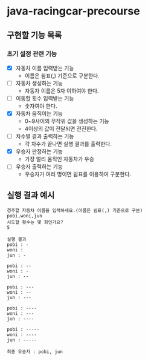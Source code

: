 # java-racingcar-precourse

## 구현할 기능 목록

### 초기 설정 관련 기능

- [x] 자동차 이름 입력받는 기능
    - 이름은 쉼표(,) 기준으로 구분한다.
- [ ] 자동차 생성하는 기능
    - 자동차 이름은 5자 이하여야 한다.
- [ ] 이동할 횟수 입력받는 기능
    - 숫자여야 한다.
- [x] 자동차 움직이는 기능
    - 0~9사이의 무작위 값을 생성하는 기능
    - 4이상의 값이 전달되면 전진한다.
- [ ] 차수별 결과 출력하는 기능
    - 각 차수가 끝나면 실행 결과를 출력한다.
- [x] 우승자 판정하는 기능
    - 가장 멀리 움직인 자동차가 우승
- [ ] 우승자 출력하는 기능
    - 우승자가 여러 명이면 쉼표를 이용하여 구분한다.

## 실행 결과 예시

```text
경주할 자동차 이름을 입력하세요.(이름은 쉼표(,) 기준으로 구분)
pobi,woni,jun
시도할 횟수는 몇 회인가요?
5

실행 결과
pobi : -
woni : 
jun : -

pobi : --
woni : -
jun : --

pobi : ---
woni : --
jun : ---

pobi : ----
woni : ---
jun : ----

pobi : -----
woni : ----
jun : -----

최종 우승자 : pobi, jun
```

